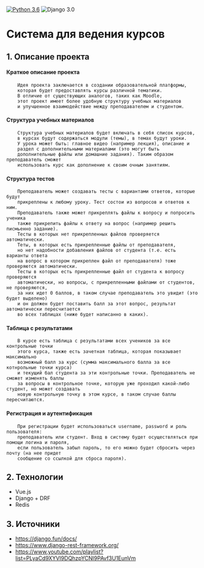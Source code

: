 [![Python 3.6](https://img.shields.io/badge/python-3.11-green.svg)](https://www.python.org/downloads/release/python-360/)
![Django 3.0](https://img.shields.io/badge/Django-4.2.7-green.svg)



# Система для ведения курсов
## 1. Описание проекта

#### Краткое описание проекта
        Идея проекта заключается в создании образовательной платформы,
        которая будет предоставлять курсы различной тематики.
        В отличие от существующих аналогов, таких как Moodle,
        этот проект имеет более удобную структуру учебных материалов
        и улучшенное взаимодействие между преподавателем и студентом.

#### Структура учебных материалов
        Структура учебных материалов будет включать в себя список курсов,
        в курсах будут содержаться модули (темы), в темах будут уроки. 
        У урока может быть: главное видео (например лекция), описание и
        раздел с дополнительными материалами (это могут быть
        дополнительные файлы или домашние задания). Таким образом преподаватель сможет
        использовать курс как дополнение к своим очным занятиям.
        
#### Структура тестов
        Преподаватель может создавать тесты с вариантами ответов, которые будут
        прикреплены к любому уроку. Тест состои из вопросов и ответов к ним.
        Преподаватель также может прикреплять файлы к вопросу и попросить ученика
        также прикрепить файлы к ответу на вопрос (например решить писмьенно задание).
        Тесты в которых нет прикрепленных файлов проверяется автоматически. 
        Теты, в которых есть прикрепленные файлы от преподавателя,
        но нет надобности добавления файлов от студента (т.е. есть варианты ответа
        на вопрос в котором прикреплен файл от преподавателя) тоже проверяются автоматически.
        Тесты в которых есть прикрепленные файл от студента к вопросу проверяются
        автоматически, но вопросы, с прикрепленными файлами от студентов, не проверяются,
        за них идет 0 баллов, в таком случае преподаватель это увидит (это будет выделено)
        и он должен будет поставить балл за этот вопрос, результат автоматически пересчитается
        во всех таблицах (ниже будет написанно в каких).
        
#### Таблица с результатами
        В курсе есть таблица с результатами всех учеников за все контрольные точки
        этого курса, также есть зачетная таблица, которая показывает максимально
        возможный балл за курс (сумма максимального балла за все котнрольные точки курса)
        и текущий бал студента за эти контрольные точки. Преподаватель не сможет изменять баллы
        за вопросы в контрольное точке, которую уже проходил какой-либо студент, но может создавать
        новую контрольную точку в этом курсе, в таком случае баллы пересчитаются.
        
#### Регистрация и аутентификация
        При регистрации будет использоваться username, password и роль пользователя:
        преподаватель или студент. Вход в систему будет осуществляться при помощи логина и пароля,
        если пользователь забыл пароль, то его можно будет сбросить через почту (на нее придет
        сообщение со ссылкой для сброса пароля).

## 2. Технологии

  - Vue.js
  - Django + DRF
  - Redis

## 3. Источники
  - https://django.fun/docs/
  - https://www.django-rest-framework.org/
  - https://www.youtube.com/playlist?list=PLyaCd9XYVI9DQhzpYCNI9PAvf3U1EunVm
